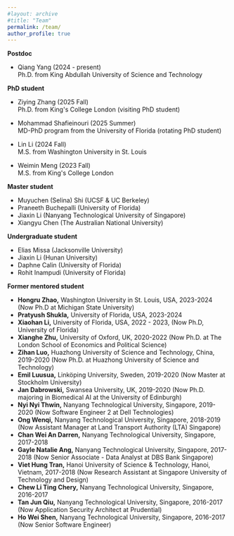 ```yaml
---
#layout: archive
#title: "Team"
permalink: /team/
author_profile: true
---
```


<b>Postdoc</b> 
- Qiang Yang  (2024 - present)  
  Ph.D. from King Abdullah University of Science and Technology

<b>PhD student</b> 
- Ziying Zhang (2025 Fall)    
  Ph.D. from King's College London (visiting PhD student)

- Mohammad Shafieinouri (2025 Summer)    
  MD-PhD program from the University of Florida (rotating PhD student)
  
- Lin Li (2024 Fall)    
  M.S. from Washington University in St. Louis

- Weimin Meng (2023 Fall)  
  M.S. from King's College London  
  
<b>Master student</b>  
- Muyuchen (Selina) Shi (UCSF & UC Berkeley)
- Praneeth Buchepalli (University of Florida)
- Jiaxin Li (Nanyang Technological University of Singapore)  
- Xiangyu Chen (The Australian National University)  

<b>Undergraduate student</b>
- Elias Missa (Jacksonville University)
- Jiaxin Li (Hunan University)
- Daphne Calin (University of Florida) 
- Rohit Inampudi (University of Florida)  

<b>Former mentored student</b>  
- <b>Hongru Zhao,</b> Washington University in St. Louis, USA, 2023-2024 (Now Ph.D at Michigan State University)
- <b>Pratyush Shukla,</b> University of Florida, USA, 2023-2024
- <b>Xiaohan Li,</b> University of Florida, USA, 2022 - 2023, (Now Ph.D, University of Florida)
- <b>Xianghe Zhu,</b> University of Oxford, UK, 2020-2022 (Now Ph.D. at The London School of Economics and Political Science)
- <b>Zihan Luo,</b> Huazhong University of Science and Technology, China, 2019-2020 (Now Ph.D. at Huazhong University of Science and Technology)
- <b>Emil Luusua,</b> Linköping University, Sweden, 2019-2020 (Now Master at Stockholm University)
- <b>Jan Dabrowski,</b> Swansea University, UK, 2019-2020 (Now Ph.D. majoring in Biomedical AI at the University of Edinburgh)
- <b>Nyi Nyi Thwin,</b> Nanyang Technological University, Singapore, 2019-2020 (Now Software Engineer 2 at Dell Technologies)  
- <b>Ong Wenqi,</b> Nanyang Technological University, Singapore, 2018-2019 (Now Assistant Manager at Land Transport Authority (LTA) Singapore)
- <b>Chan Wei An Darren,</b> Nanyang Technological University, Singapore, 2017-2018     
- <b>Gayle Natalie Ang,</b> Nanyang Technological University, Singapore, 2017-2018 (Now Senior Associate - Data Analyst at DBS Bank Singapore)    
- <b>Viet Hung Tran,</b> Hanoi University of Science & Technology, Hanoi, Vietnam, 2017-2018 (Now Research Assistant at Singapore University of Technology and Design) 
- <b>Chew Li Ting Chery,</b> Nanyang Technological University, Singapore, 2016-2017   
- <b>Tan Jun Qiu,</b> Nanyang Technological University, Singapore, 2016-2017 (Now Application Security Architect at Prudential)  
- <b>Ho Wei Shen,</b> Nanyang Technological University, Singapore, 2016-2017 (Now Senior Software Engineer)
